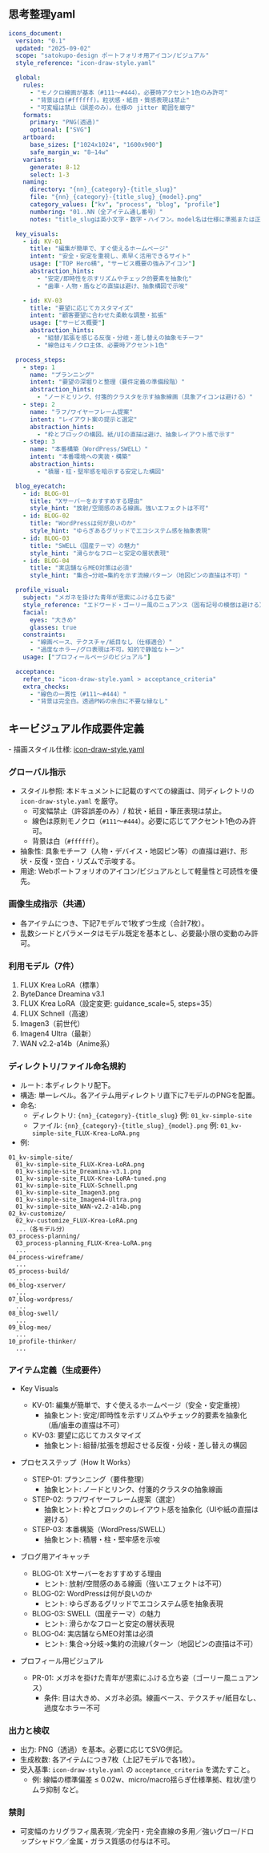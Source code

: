 ## 思考整理yaml
```yaml
icons_document:
  version: "0.1"
  updated: "2025-09-02"
  scope: "satokupo-design ポートフォリオ用アイコン/ビジュアル"
  style_reference: "icon-draw-style.yaml"

  global:
    rules:
      - "モノクロ線画が基本（#111〜#444）。必要時アクセント1色のみ許可"
      - "背景は白(#ffffff)。粒状感・紙目・質感表現は禁止"
      - "可変幅は禁止（誤差のみ）。仕様の jitter 範囲を厳守"
    formats:
      primary: "PNG(透過)"
      optional: ["SVG"]
    artboard:
      base_sizes: ["1024x1024", "1600x900"]
      safe_margin_w: "8–14w"
    variants:
      generate: 8-12
      select: 1-3
    naming:
      directory: "{nn}_{category}-{title_slug}"
      file: "{nn}_{category}-{title_slug}_{model}.png"
      category_values: ["kv", "process", "blog", "profile"]
      numbering: "01..NN（全アイテム通し番号）"
      notes: "title_slugは英小文字・数字・ハイフン。model名は仕様に準拠または正規化表記を使用"

  key_visuals:
    - id: KV-01
      title: "編集が簡単で、すぐ使えるホームページ"
      intent: "安全・安定を重視し、素早く活用できるサイト"
      usage: ["TOP Hero横", "サービス概要の強みアイコン"]
      abstraction_hints:
        - "安定/即時性を示すリズムやチェック的要素を抽象化"
        - "歯車・人物・盾などの直描は避け、抽象構図で示唆"

    - id: KV-03
      title: "要望に応じてカスタマイズ"
      intent: "顧客要望に合わせた柔軟な調整・拡張"
      usage: ["サービス概要"]
      abstraction_hints:
        - "組替/拡張を感じる反復・分岐・差し替えの抽象モチーフ"
        - "線色はモノクロ主体、必要時アクセント1色"

  process_steps:
    - step: 1
      name: "プランニング"
      intent: "要望の深堀りと整理（要件定義の準備段階）"
      abstraction_hints:
        - "ノードとリンク、付箋的クラスタを示す抽象線画（具象アイコンは避ける）"
    - step: 2
      name: "ラフ/ワイヤーフレーム提案"
      intent: "レイアウト案の提示と選定"
      abstraction_hints:
        - "枠とブロックの構図。紙/UIの直描は避け、抽象レイアウト感で示す"
    - step: 3
      name: "本番構築（WordPress/SWELL）"
      intent: "本番環境への実装・構築"
      abstraction_hints:
        - "積層・柱・堅牢感を暗示する安定した構図"

  blog_eyecatch:
    - id: BLOG-01
      title: "Xサーバーをおすすめする理由"
      style_hint: "放射/空間感のある線画。強いエフェクトは不可"
    - id: BLOG-02
      title: "WordPressは何が良いのか"
      style_hint: "ゆらぎあるグリッドでエコシステム感を抽象表現"
    - id: BLOG-03
      title: "SWELL（国産テーマ）の魅力"
      style_hint: "滑らかなフローと安定の層状表現"
    - id: BLOG-04
      title: "実店舗ならMEO対策は必須"
      style_hint: "集合→分岐→集約を示す流線パターン（地図ピンの直描は不可）"

  profile_visual:
    subject: "メガネを掛けた青年が思索にふける立ち姿"
    style_reference: "エドワード・ゴーリー風のニュアンス（固有記号の模倣は避ける）"
    facial:
      eyes: "大きめ"
      glasses: true
    constraints:
      - "線画ベース、テクスチャ/紙目なし（仕様適合）"
      - "過度なホラー/グロ表現は不可。知的で静謐なトーン"
    usage: ["プロフィールページのビジュアル"]

  acceptance:
    refer_to: "icon-draw-style.yaml > acceptance_criteria"
    extra_checks:
      - "線色の一貫性（#111〜#444）"
      - "背景は完全白。透過PNGの余白に不要な縁なし"
```


## キービジュアル作成要件定義
\- 描画スタイル仕様: [icon-draw-style.yaml](icon-draw-style.yaml)

### グローバル指示
- スタイル参照: 本ドキュメントに記載のすべての線画は、同ディレクトリの `icon-draw-style.yaml` を厳守。
  - 可変幅禁止（許容誤差のみ）/ 粒状・紙目・筆圧表現は禁止。
  - 線色は原則モノクロ（`#111`〜`#444`）。必要に応じてアクセント1色のみ許可。
  - 背景は白（`#ffffff`）。
- 抽象性: 具象モチーフ（人物・デバイス・地図ピン等）の直描は避け、形状・反復・空白・リズムで示唆する。
- 用途: Webポートフォリオのアイコン/ビジュアルとして軽量性と可読性を優先。

### 画像生成指示（共通）
- 各アイテムにつき、下記7モデルで1枚ずつ生成（合計7枚）。
- 乱数シードとパラメータはモデル既定を基本とし、必要最小限の変動のみ許可。

### 利用モデル（7件）
1) FLUX Krea LoRA（標準）
2) ByteDance Dreamina v3.1
3) FLUX Krea LoRA（設定変更: guidance_scale=5, steps=35）
4) FLUX Schnell（高速）
5) Imagen3（前世代）
6) Imagen4 Ultra（最新）
7) WAN v2.2-a14b（Anime系）

### ディレクトリ/ファイル命名規約
- ルート: 本ディレクトリ配下。
- 構造: 単一レベル。各アイテム用ディレクトリ直下に7モデルのPNGを配置。
- 命名:
  - ディレクトリ: `{nn}_{category}-{title_slug}` 例: `01_kv-simple-site`
  - ファイル: `{nn}_{category}-{title_slug}_{model}.png` 例: `01_kv-simple-site_FLUX-Krea-LoRA.png`
- 例:
```
01_kv-simple-site/
  01_kv-simple-site_FLUX-Krea-LoRA.png
  01_kv-simple-site_Dreamina-v3.1.png
  01_kv-simple-site_FLUX-Krea-LoRA-tuned.png
  01_kv-simple-site_FLUX-Schnell.png
  01_kv-simple-site_Imagen3.png
  01_kv-simple-site_Imagen4-Ultra.png
  01_kv-simple-site_WAN-v2.2-a14b.png
02_kv-customize/
  02_kv-customize_FLUX-Krea-LoRA.png
  ...（各モデル分）
03_process-planning/
  03_process-planning_FLUX-Krea-LoRA.png
  ...
04_process-wireframe/
  ...
05_process-build/
  ...
06_blog-xserver/
  ...
07_blog-wordpress/
  ...
08_blog-swell/
  ...
09_blog-meo/
  ...
10_profile-thinker/
  ...
```

### アイテム定義（生成要件）
- Key Visuals
  - KV-01: 編集が簡単で、すぐ使えるホームページ（安全・安定重視）
    - 抽象ヒント: 安定/即時性を示すリズムやチェック的要素を抽象化（盾/歯車の直描は不可）
  - KV-03: 要望に応じてカスタマイズ
    - 抽象ヒント: 組替/拡張を想起させる反復・分岐・差し替えの構図

- プロセスステップ（How It Works）
  - STEP-01: プランニング（要件整理）
    - 抽象ヒント: ノードとリンク、付箋的クラスタの抽象線画
  - STEP-02: ラフ/ワイヤーフレーム提案（選定）
    - 抽象ヒント: 枠とブロックのレイアウト感を抽象化（UIや紙の直描は避ける）
  - STEP-03: 本番構築（WordPress/SWELL）
    - 抽象ヒント: 積層・柱・堅牢感を示唆

- ブログ用アイキャッチ
  - BLOG-01: Xサーバーをおすすめする理由
    - ヒント: 放射/空間感のある線画（強いエフェクトは不可）
  - BLOG-02: WordPressは何が良いのか
    - ヒント: ゆらぎあるグリッドでエコシステム感を抽象表現
  - BLOG-03: SWELL（国産テーマ）の魅力
    - ヒント: 滑らかなフローと安定の層状表現
  - BLOG-04: 実店舗ならMEO対策は必須
    - ヒント: 集合→分岐→集約の流線パターン（地図ピンの直描は不可）

- プロフィール用ビジュアル
  - PR-01: メガネを掛けた青年が思索にふける立ち姿（ゴーリー風ニュアンス）
    - 条件: 目は大きめ、メガネ必須。線画ベース、テクスチャ/紙目なし、過度なホラー不可

### 出力と検収
- 出力: PNG（透過）を基本。必要に応じてSVG併記。
- 生成枚数: 各アイテムにつき7枚（上記7モデルで各1枚）。
- 受入基準: `icon-draw-style.yaml` の `acceptance_criteria` を満たすこと。
  - 例: 線幅の標準偏差 ≤ 0.02w、micro/macro揺らぎ仕様準拠、粒状/塗りムラ抑制 など。

### 禁則
- 可変幅のカリグラフィ風表現／完全円・完全直線の多用／強いグロー/ドロップシャドウ／金属・ガラス質感の付与は不可。
